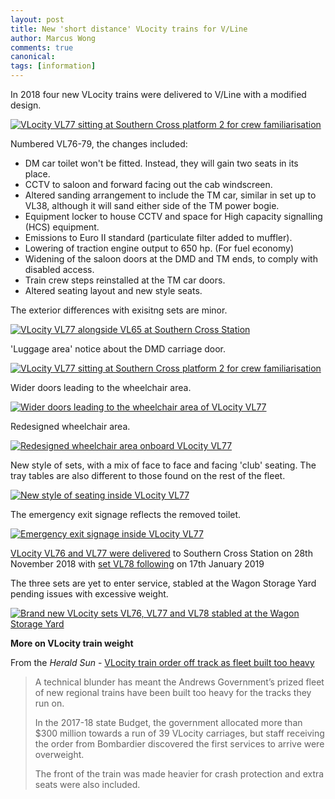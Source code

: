 ```yaml
---
layout: post
title: New 'short distance' VLocity trains for V/Line
author: Marcus Wong
comments: true
canonical: 
tags: [information]
---
```


In 2018 four new VLocity trains were delivered to V/Line with a modified design.

<a href="https://railgallery.wongm.com/vline-southern-cross/F130_2752.jpg.html"><img src="https://railgallery.wongm.com/cache/vline-southern-cross/F130_2752_595.jpg?cached=1546856034" alt="VLocity VL77 sitting at Southern Cross platform 2 for crew familiarisation" /></a>

Numbered VL76-79, the changes included:

- DM car toilet won't be fitted. Instead, they will gain two seats in its place.
- CCTV to saloon and forward facing out the cab windscreen.
- Altered sanding arrangement to include the TM car, similar in set up to VL38, although it will sand either side of the TM power bogie.
- Equipment locker to house CCTV and space for High capacity signalling (HCS) equipment.
- Emissions to Euro II standard (particulate filter added to muffler).
- Lowering of traction engine output to 650 hp. (For fuel economy)
- Widening of the saloon doors at the DMD and TM ends, to comply with disabled access.
- Train crew steps reinstalled at the TM car doors.
- Altered seating layout and new style seats.

The exterior differences with exisitng sets are minor.

<a href="https://railgallery.wongm.com/vline-southern-cross/F130_2748.jpg.html"><img src="https://railgallery.wongm.com/cache/vline-southern-cross/F130_2748_595.jpg?cached=1546856032" alt="VLocity VL77 alongside VL65 at Southern Cross Station" /></a>

'Luggage area' notice about the DMD carriage door.

<a href="https://railgallery.wongm.com/vline-bits/F130_2744.jpg.html"><img src="https://railgallery.wongm.com/cache/vline-bits/F130_2744_595.jpg?cached=1546856031" alt="VLocity VL77 sitting at Southern Cross platform 2 for crew familiarisation" /></a>


Wider doors leading to the wheelchair area.

<a href="https://railgallery.wongm.com/vline-carriage-interiors/F130_2745.jpg.html"><img src="https://railgallery.wongm.com/cache/vline-carriage-interiors/F130_2745_595.jpg?cached=1548710545" alt="Wider doors leading to the wheelchair area of VLocity VL77 " /></a>

Redesigned wheelchair area.

<a href="https://railgallery.wongm.com/vline-carriage-interiors/F130_2757.jpg.html"><img src="https://railgallery.wongm.com/cache/vline-carriage-interiors/F130_2757_595.jpg?cached=1548710545" alt="Redesigned wheelchair area onboard VLocity VL77" /></a>

New style of sets, with a mix of face to face and facing 'club' seating. The tray tables are also different to those found on the rest of the fleet. 

<a href="https://railgallery.wongm.com/vline-carriage-interiors/F130_2754.jpg.html"><img src="https://railgallery.wongm.com/cache/vline-carriage-interiors/F130_2754_595.jpg?cached=1548721493" alt="New style of seating inside VLocity VL77" /></a>

The emergency exit signage reflects the removed toilet.

<a href="https://railgallery.wongm.com/vline-carriage-interiors/F130_2755.jpg.html"><img src="https://railgallery.wongm.com/cache/vline-carriage-interiors/F130_2755_595.jpg?cached=1548710543" alt="Emergency exit signage inside VLocity VL77" /></a>

[VLocity VL76 and VL77 were delivered](http://vicsig.net/photo/22883) to Southern Cross Station on 28th November 2018 with [set VL78 following](http://vicsig.net/photo/22998) on 17th January 2019 

The three sets are yet to enter service, stabled at the Wagon Storage Yard pending issues with excessive weight.

<a href="https://railgallery.wongm.com/vline-workshops-yards/F130_5941.jpg.html"><img src="https://railgallery.wongm.com/cache/vline-workshops-yards/F130_5941_595.jpg?cached=1548499745" alt="Brand new VLocity sets VL76, VL77 and VL78 stabled at the Wagon Storage Yard" /></a>

**More on VLocity train weight**

From the *Herald Sun* - [VLocity train order off track as fleet built too heavy](https://www.heraldsun.com.au/news/victoria/vlocity-train-order-off-track-as-fleet-built-too-heavy/news-story/4ade21f244105251bce2628d01693803)

<blockquote>A technical blunder has meant the Andrews Government’s prized fleet of new regional trains have been built too heavy for the tracks they run on.

In the 2017-18 state Budget, the government allocated more than $300 million towards a run of 39 VLocity carriages, but staff receiving the order from Bombardier discovered the first services to arrive were overweight.

The front of the train was made heavier for crash protection and extra seats were also included.</blockquote>